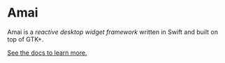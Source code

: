 # Amai

Amai is a *reactive desktop widget framework* written in Swift and built on top of GTK+.

[See the docs to learn more.](https://amai.refi64.com/)
